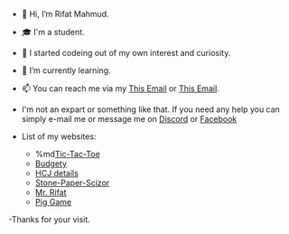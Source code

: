 - 👋 Hi, I’m Rifat Mahmud.
- 🎓 I'm a student.
- 🌈 I started codeing out of my own interest and curiosity.
- 🌱 I’m currently learning.
- 📫 You can reach me via my <a href="mailto:rifatmahmudpc@gmail.com">This Email</a> or <a href="mailto:rifatmahmudpc@gmail.com">This Email</a>.
- I'm not an expart or something like that. If you need any help you can simply e-mail me or message me on <a href="https://discord.com/channels/Rifat#1141" target="_blank">Discord</a> or <a href="https://www.facebook.com/messages/t/rifatno1.fb" target="_blank">Facebook</a>


- List of my websites:
  - %md<a href="https://t-t-t-r.netlify.app/" target="_blank">Tic-Tac-Toe</a>
  - <a href="https://r-budget.netlify.app/" target="_blank">Budgety</a>
  - <a href="https://just-try.netlify.app/" target="_blank">HCJ details</a>
  - <a href="https://s-p-s.netlify.app/" target="_blank">Stone-Paper-Scizor</a>
  - <a href="https://rifatpractice.netlify.app/" target="_blank">Mr. Rifat</a>
  - <a href="https://pig-game-rifat.netlify.app/" target="_blank">Pig Game</a>


-Thanks for your visit.
<!---
RifatMahmudno-1/RifatMahmudno-1 is a ✨ special ✨ repository because its `README.md` (this file) appears on your GitHub profile.
You can click the Preview link to take a look at your changes.
--->
